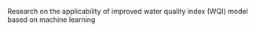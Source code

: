 Research on the applicability of improved water quality index (WQI) model based on machine learning

